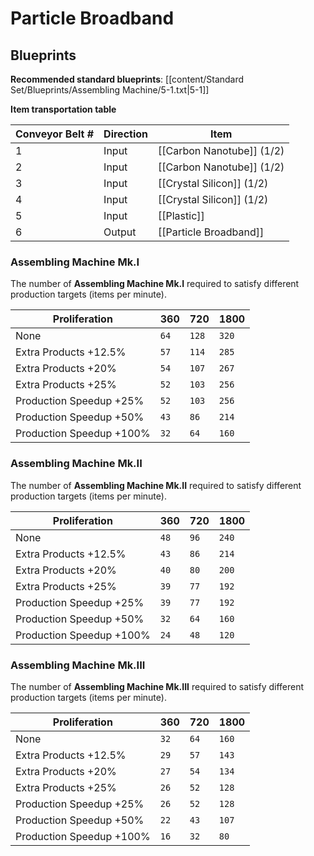 # Particle Broadband

## Blueprints

**Recommended standard blueprints**: [[content/Standard Set/Blueprints/Assembling Machine/5-1.txt|5-1]]

**Item transportation table**

| Conveyor Belt # | Direction | Item                      |
| --------------- | --------- | ------------------------- |
| 1               | Input     | [[Carbon Nanotube]] (1/2) |
| 2               | Input     | [[Carbon Nanotube]] (1/2) |
| 3               | Input     | [[Crystal Silicon]] (1/2) |
| 4               | Input     | [[Crystal Silicon]] (1/2) |
| 5               | Input     | [[Plastic]]               |
| 6               | Output    | [[Particle Broadband]]    | 

### Assembling Machine Mk.I

The number of **Assembling Machine Mk.I** required to satisfy different production targets (items per minute).

| Proliferation            | 360  | 720   | 1800  |
| ------------------------ | ---- | ----- | ----- |
| None                     | `64` | `128` | `320` |
| Extra Products +12.5%    | `57` | `114` | `285` |
| Extra Products +20%      | `54` | `107` | `267` |
| Extra Products +25%      | `52` | `103` | `256` |
| Production Speedup +25%  | `52` | `103` | `256` |
| Production Speedup +50%  | `43` | `86`  | `214` |
| Production Speedup +100% | `32` | `64`  | `160` |

### Assembling Machine Mk.II

The number of **Assembling Machine Mk.II** required to satisfy different production targets (items per minute).

| Proliferation            | 360  | 720  | 1800  |
| ------------------------ | ---- | ---- | ----- |
| None                     | `48` | `96` | `240` |
| Extra Products +12.5%    | `43` | `86` | `214` |
| Extra Products +20%      | `40` | `80` | `200` |
| Extra Products +25%      | `39` | `77` | `192` |
| Production Speedup +25%  | `39` | `77` | `192` |
| Production Speedup +50%  | `32` | `64` | `160` |
| Production Speedup +100% | `24` | `48` | `120` |

### Assembling Machine Mk.III

The number of **Assembling Machine Mk.III** required to satisfy different production targets (items per minute).

| Proliferation            | 360  | 720  | 1800  |
| ------------------------ | ---- | ---- | ----- |
| None                     | `32` | `64` | `160` |
| Extra Products +12.5%    | `29` | `57` | `143` |
| Extra Products +20%      | `27` | `54` | `134` |
| Extra Products +25%      | `26` | `52` | `128` |
| Production Speedup +25%  | `26` | `52` | `128` |
| Production Speedup +50%  | `22` | `43` | `107` |
| Production Speedup +100% | `16` | `32` | `80`  |


